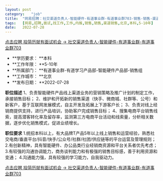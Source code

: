 ```yaml
---
layout:	post
category:	"job"
title:	"网易招聘：社交渠道负责人-智能硬件-有道事业群-有道事业群703-销售-销售-渠道销售-北京本科5-10年"
tags:	[网易,招聘,面试,找工作,工作,内推,销售,销售,渠道销售,北京,本科,5-10年]
date:	2022-07-28
---
```


[点击应聘 投简历就有面试机会 -> 社交渠道负责人-智能硬件-有道事业群-有道事业群703](http://mobile.bole.netease.com/bole/boleDetail?id=41889&employeeId=346f03c3cda5f04c&key=all)



- **学历要求： **本科
- **工作年限： **5-10年
- **所属部门： **有道事业群-有道学习产品部-智能硬件产品部-销售组
- **工作城市： **北京
- **发布日期： **2022-07-28



**职位描述**
1、负责智能硬件产品线上渠道业务的营销策略及推广计划的制定工作，承接销售目标；
2、维护和开拓新的销售渠道（快手、微商城、社群等、公号）和新客户，基于互联网发展模式，自主开发及拓展上下游客户长；
3、负责对线上经销商提供支持，进行产品培训，协助客户完成销售目标；
4、搜集电商平台销售线索，提高潜客转化率及留存率，监测第三方电商平台活动和线索量，分析相关数据，逐步优化销售模式，促进业绩增长。



**职位要求**
1.统招本科以上，有大品牌T产品5年以上线上销售和运营经验，熟悉社交电商/垂直平台/抖音/快手/公众号/社群/社团/供应链等的平台运营及管理规则；
2.有创新精神，具有智能硬件、办公品类行业经销商资源和平台关系者优先考虑；
3.有较强的沟通协调能力，商务谈判能力和有极强的销售目标感，善于利用资源和变通；
4.沟通能力强，具有较强的学习能力，自我驱动力。



[点击应聘 投简历就有面试机会 -> 社交渠道负责人-智能硬件-有道事业群-有道事业群703](http://mobile.bole.netease.com/bole/boleDetail?id=41889&employeeId=346f03c3cda5f04c&key=all)